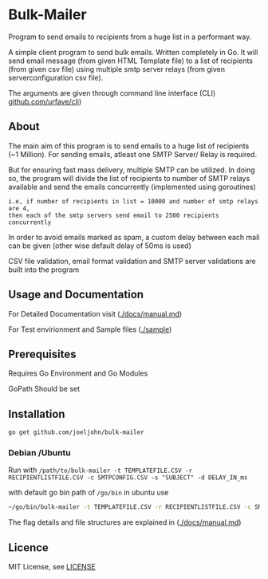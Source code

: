 # Bulk-Mailer
Program to send emails to recipients from a huge list in a performant way.

A simple client program to send bulk emails. Written completely in Go. It will send email message (from given HTML Template file) to a list of recipients (from given csv file) using multiple smtp server relays (from given serverconfiguration csv file).

The arguments are given through command line interface (CLI) [github.com/urfave/cli](https://github.com/urfave/cli))



## About

The main aim of this program is to send emails to a huge list of recipients (~1 Million). For sending emails, atleast one SMTP Server/ Relay is required.

But for ensuring fast mass delivery, multiple SMTP can be utilized. In doing so, the program will divide the list of recipients to number of SMTP relays available and send the emails concurrently  (implemented using goroutines)

    i.e, if number of recipients in list = 10000 and number of smtp relays are 4,
    then each of the smtp servers send email to 2500 recipients concurrently

In order to avoid emails marked as spam, a custom delay between each mail can be given (other wise default delay of 50ms is used)

CSV file validation, email format validation and SMTP server validations are built into the program


## Usage and Documentation

For Detailed Documentation visit ([./docs/manual.md](./docs/manual.md))

For Test envirionment and Sample files ([./sample](./sample))

## Prerequisites

Requires Go Environment and Go Modules

GoPath Should be set 

## Installation

```bash
go get github.com/joeljohn/bulk-mailer
```

### Debian /Ubuntu

Run with `/path/to/bulk-mailer -t TEMPLATEFILE.CSV -r RECIPIENTLISTFILE.CSV -c SMTPCONFIG.CSV -s "SUBJECT" -d DELAY_IN_ms`

with default go bin path of `/go/bin` in ubuntu use

```bash
~/go/bin/bulk-mailer -t TEMPLATEFILE.CSV -r RECIPIENTLISTFILE.CSV -c SMTPCONFIG.CSV -s "SUBJECT" -d DELAY_IN_ms
```

The flag details and file structures are explained in  ([./docs/manual.md](./docs/manual.md))


## Licence

MIT License, see [LICENSE](./LICENSE)
